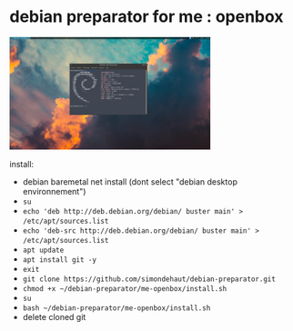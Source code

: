 # debian preparator for me : openbox

<img src="preview.png" width="70%">

install:
- debian baremetal net install (dont select "debian desktop environnement")
- `su`
- `echo 'deb http://deb.debian.org/debian/ buster main' > /etc/apt/sources.list`
- `echo 'deb-src http://deb.debian.org/debian/ buster main' > /etc/apt/sources.list`
- `apt update`
- `apt install git -y`
- `exit`
- `git clone https://github.com/simondehaut/debian-preparator.git`
- `chmod +x ~/debian-preparator/me-openbox/install.sh`
- `su`
- `bash ~/debian-preparator/me-openbox/install.sh`
- delete cloned git
